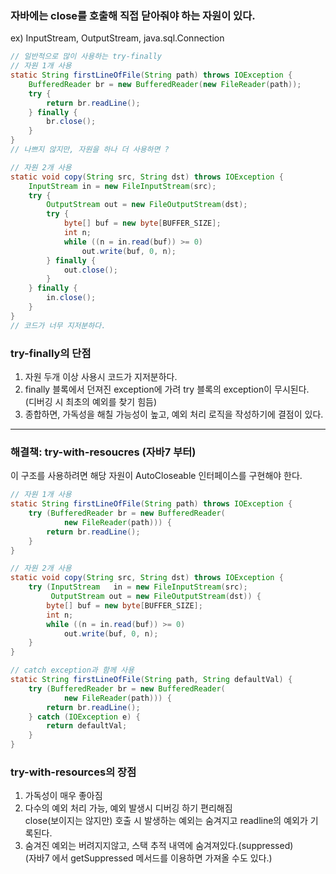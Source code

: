 ### 자바에는 close를 호출해 직접 닫아줘야 하는 자원이 있다.
ex) InputStream, OutputStream, java.sql.Connection
```JAVA
// 일반적으로 많이 사용하는 try-finally
// 자원 1개 사용
static String firstLineOfFile(String path) throws IOException {
    BufferedReader br = new BufferedReader(new FileReader(path));
    try {
        return br.readLine();
    } finally {
        br.close();
    }
}
// 나쁘지 않지만, 자원을 하나 더 사용하면 ?
```
```JAVA
// 자원 2개 사용
static void copy(String src, String dst) throws IOException {
    InputStream in = new FileInputStream(src);
    try {
        OutputStream out = new FileOutputStream(dst);
        try {
            byte[] buf = new byte[BUFFER_SIZE];
            int n;
            while ((n = in.read(buf)) >= 0)
                out.write(buf, 0, n);
        } finally {
            out.close();
        }
    } finally {
        in.close();
    }
}
// 코드가 너무 지저분하다.
```
### try-finally의 단점
1. 자원 두개 이상 사용시 코드가 지저분하다.
2. finally 블록에서 던져진 exception에 가려 try 블록의 exception이 무시된다.   
   (디버깅 시 최초의 예외를 찾기 힘듬)
3. 종합하면, 가독성을 해칠 가능성이 높고, 예외 처리 로직을 작성하기에 결점이 있다.

---
### 해결책: try-with-resoucres (자바7 부터)
이 구조를 사용하려면 해당 자원이 AutoCloseable 인터페이스를 구현해야 한다.
```JAVA
// 자원 1개 사용
static String firstLineOfFile(String path) throws IOException {
    try (BufferedReader br = new BufferedReader(
            new FileReader(path))) {
        return br.readLine();
    }
}
```
```JAVA
// 자원 2개 사용
static void copy(String src, String dst) throws IOException {
    try (InputStream   in = new FileInputStream(src);
         OutputStream out = new FileOutputStream(dst)) {
        byte[] buf = new byte[BUFFER_SIZE];
        int n;
        while ((n = in.read(buf)) >= 0)
            out.write(buf, 0, n);
    }
}
```
```JAVA
// catch exception과 함께 사용
static String firstLineOfFile(String path, String defaultVal) {
    try (BufferedReader br = new BufferedReader(
            new FileReader(path))) {
        return br.readLine();
    } catch (IOException e) {
        return defaultVal;
    }
}
```
### try-with-resources의 장점
1. 가독성이 매우 좋아짐
2. 다수의 예외 처리 가능, 예외 발생시 디버깅 하기 편리해짐   
   close(보이지는 않지만) 호출 시 발생하는 예외는 숨겨지고 readline의 예외가 기록된다.
3. 숨겨진 예외는 버려지지않고, 스택 추적 내역에 숨겨져있다.(suppressed)   
   (자바7 에서 getSuppressed 메서드를 이용하면 가져올 수도 있다.)

